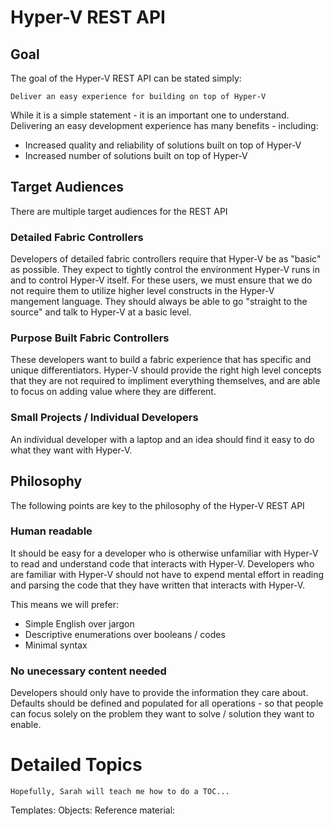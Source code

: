 ﻿# Hyper-V REST API #

## Goal ##

The goal of the Hyper-V REST API can be stated simply:

	Deliver an easy experience for building on top of Hyper-V
	
While it is a simple statement - it is an important one to understand.  Delivering an easy development experience has many benefits - including:
- Increased quality and reliability of solutions built on top of Hyper-V
- Increased number of solutions built on top of Hyper-V

## Target Audiences ##

There are multiple target audiences for the REST API

### Detailed Fabric Controllers ###

Developers of detailed fabric controllers require that Hyper-V be as "basic" as possible.  They expect to tightly control the environment Hyper-V runs in and to control Hyper-V itself.  For these users, we must ensure that we do not require them to utilize higher level constructs in the Hyper-V mangement language.  They should always be able to go "straight to the source" and talk to Hyper-V at a basic level.

### Purpose Built Fabric Controllers ###

These developers want to build a fabric experience that has specific and unique differentiators.  Hyper-V should provide the right high level concepts that they are not required to impliment everything themselves, and are able to focus on adding value where they are different.

### Small Projects / Individual Developers ###

An individual developer with a laptop and an idea should find it easy to do what they want with Hyper-V.

## Philosophy ##

The following points are key to the philosophy of the Hyper-V REST API

### Human readable ###

It should be easy for a developer who is otherwise unfamiliar with Hyper-V to read and understand code that interacts with Hyper-V.
Developers who are familiar with Hyper-V should not have to expend mental effort in reading and parsing the code that they have written that interacts with Hyper-V.

This means we will prefer:
- Simple English over jargon
- Descriptive enumerations over booleans / codes
- Minimal syntax

### No unecessary content needed ###

Developers should only have to provide the information they care about.  Defaults should be defined and populated for all operations - so that people can focus solely on the problem they want to solve / solution they want to enable.

# Detailed Topics #

	Hopefully, Sarah will teach me how to do a TOC...

Templates:
Objects:
Reference material: